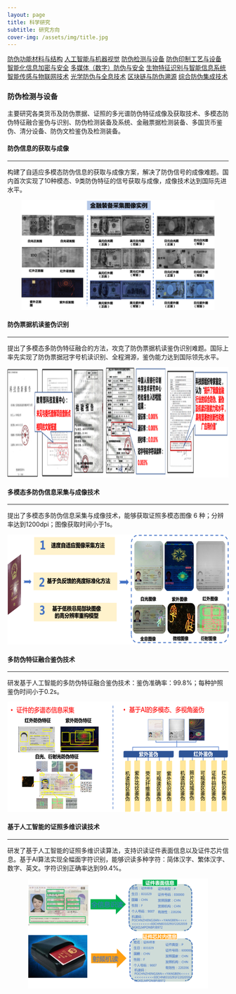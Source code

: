 ```yaml
---
layout: page
title: 科学研究
subtitle: 研究方向
cover-img: /assets/img/title.jpg
---
```

<!--
 * @Author: Conghao Wong
 * @Date: 2023-03-08 19:13:03
 * @LastEditors: Conghao Wong
 * @LastEditTime: 2023-03-11 20:41:47
 * @Description: file content
 * @Github: https://cocoon2wong.github.io
 * Copyright 2023 Conghao Wong, All Rights Reserved.
-->

<link rel="stylesheet" type="text/css" href="/assets/css/user.css">

<div class="t_grid_auto">
    <a class="btn btn-info btn-lg get-started-btn btn_dark" href="/researchs/researchs_index">防伪功能材料与结构</a>
    <a class="btn btn-info btn-lg get-started-btn btn_dark" href="/researchs/researchs_1">人工智能与机器视觉</a>
    <a class="btn btn-info btn-lg get-started-btn btn_selected" href="/researchs/researchs_2">防伪检测与设备</a>
    <a class="btn btn-info btn-lg get-started-btn btn_dark" href="/researchs/researchs_3">防伪印制工艺与设备</a>
    <a class="btn btn-info btn-lg get-started-btn btn_dark" href="/researchs/researchs_4">智能化信息加密与安全</a>
    <a class="btn btn-info btn-lg get-started-btn btn_dark" href="/researchs/researchs_5">多媒体（数字）防伪与安全</a>
    <a class="btn btn-info btn-lg get-started-btn btn_dark" href="/researchs/researchs_6">生物特征识别与智能信息系统</a>
    <a class="btn btn-info btn-lg get-started-btn btn_dark" href="/researchs/researchs_7">智能传感与物联网技术</a>
    <a class="btn btn-info btn-lg get-started-btn btn_dark" href="/researchs/researchs_8">光学防伪与全息技术</a>
    <a class="btn btn-info btn-lg get-started-btn btn_dark" href="/researchs/researchs_9">区块链与防伪溯源</a>
    <a class="btn btn-info btn-lg get-started-btn btn_dark" href="/researchs/researchs_10">综合防伪集成技术</a>
</div>

### 防伪检测与设备

主要研究各类货币及防伪票据、证照的多光谱防伪特征成像及获取技术、多模态防伪特征融合鉴伪与识别、防伪检测装备及系统、金融票据检测装备、多国货币鉴伪、清分设备、防伪文检鉴伪及检测装备。

#### 防伪信息的获取与成像
---

构建了自适应多模态防伪信息的获取与成像方案，解决了防伪信号的成像难题。国内首次实现了10种模态、9类防伪特征的信号获取与成像，成像技术达到国际先进水平。
 
<div align="center">
    <img style="height: 250px;" src="/assets/img/researchs/2/image001.png">
</div> 

#### 防伪票据机读鉴伪识别
---

提出了多模态多防伪特征融合的方法，攻克了防伪票据机读鉴伪识别难题。国际上率先实现了防伪票据冠字号机读识别、全程溯源，鉴伪能力达到国际领先水平。

<div align="center">
    <img style="height: 250px;" src="/assets/img/researchs/2/image002.png">
</div> 

#### 多模态多防伪信息采集与成像技术
---

提出了多模态多防伪信息采集与成像技术，能够获取证照多模态图像 6 种；分辨率达到1200dpi；图像获取时间小于1s。

<div align="center">
    <img style="height: 250px;" src="/assets/img/researchs/2/image003.png">
</div> 
 
#### 多防伪特征融合鉴伪技术
---

研发基于人工智能的多防伪特征融合鉴伪技术：鉴伪准确率：99.8%；每种护照鉴伪时间小于0.2s。

<div align="center">
    <img style="height: 250px;" src="/assets/img/researchs/2/image004.png">
</div> 
 

#### 基于人工智能的证照多维识读技术
---

研发了基于人工智能的证照多维识读算法，支持识读证件表面信息以及证件芯片信息。基于AI算法实现全幅面字符识别，能够识读多种字符：简体汉字、繁体汉字、数字、英文。字符识别正确率达到99.4%。
 
<div align="center">
    <img style="height: 250px;" src="/assets/img/researchs/2/image005.png">
</div> 
